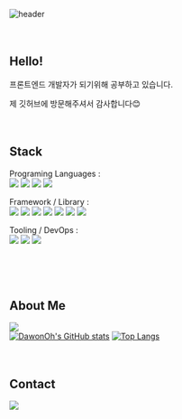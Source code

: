 ![header](https://capsule-render.vercel.app/api?type=soft&color=CDDEFF&height=300&section=header&text=DawonOh&desc=Welcome%20to%20my%20GitHub!&fontSize=90&fontColor=fff&descAlign=62&descAlignY=65)
<br/>
<br/>
<br/>

## Hello!
프론트엔드 개발자가 되기위해 공부하고 있습니다.

제 깃허브에 방문해주셔서 감사합니다😊
<br/>
<br/>
<br/>

## Stack
Programing Languages : <br/> <img src="https://img.shields.io/badge/JavaScript-F7DF1E?style=for-the-badge&logo=javascript&logoColor=000"> <img src="https://img.shields.io/badge/TypeScript-3178C6?style=for-the-badge&logo=typescript&logoColor=fff"> <img src="https://img.shields.io/badge/HTML5-E34F26?style=for-the-badge&logo=html5&logoColor=fff"> <img src="https://img.shields.io/badge/CSS3-1572B6?style=for-the-badge&logo=css3&logoColor=fff">

Framework / Library : <br/> <img src="https://img.shields.io/badge/React-61DAFB?style=for-the-badge&logo=react&logoColor=fff"> <img src="https://img.shields.io/badge/next.js-000000?style=for-the-badge&logo=next.js&logoColor=white"> <img src="https://img.shields.io/badge/tailwind css-06B6D4?style=for-the-badge&logo=tailwindcss&logoColor=fff"> <img src="https://img.shields.io/badge/styled components-DB7093?style=for-the-badge&logo=styledcomponents&logoColor=fff"> <img src="https://img.shields.io/badge/reactrouter-CA4245?style=for-the-badge&logo=reactrouter&logoColor=fff"> <img src="https://img.shields.io/badge/redux-764ABC?style=for-the-badge&logo=redux&logoColor=fff"> <img src="https://img.shields.io/badge/tanstack query-FF4154?style=for-the-badge&logo=reactquery&logoColor=fff">

Tooling / DevOps : <br/> <img src="https://img.shields.io/badge/AWS cloudfront-FF9900?style=for-the-badge&logo=amazonwebservices&logoColor=fff"> <img src="https://img.shields.io/badge/AWS S3-569A31?style=for-the-badge&logo=amazons3&logoColor=fff"> <img src="https://img.shields.io/badge/AWS Route53-8C4FFF?style=for-the-badge&logo=amazonroute53&logoColor=fff">


</div>
<br/>
<br/>
<br/>

## About Me
<a href="https://dawonoh.github.io/" target="_blank"><img src="https://img.shields.io/badge/dawon's blog-222222?style=for-the-badge&logo=githubpages&logoColor=20C997"/></a><br/>
[![DawonOh's GitHub stats](https://github-readme-stats.vercel.app/api?username=DawonOh&show_icons=true&title_color=676FA3&icon_color=FF5959)](https://github.com/anuraghazra/github-readme-stats)
[![Top Langs](https://github-readme-stats.vercel.app/api/top-langs/?username=DawonOh&exclude_repo=github-readme-stats,WGWG_GoodieGroupware,anuraghazra.github.io,DawonOh.github.io&layout=compact&title_color=676FA3)](https://github.com/anuraghazra/github-readme-stats)
<br/>
<br/>
<br/>

## Contact
<a href="mailto:dawonohh@gmail.com"><img src="https://img.shields.io/badge/Gmail-EA4335?style=for-the-badge&logo=gmail&logoColor=fff"/></a>
<br/>

